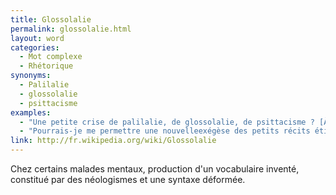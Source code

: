 ```yaml
---
title: Glossolalie
permalink: glossolalie.html
layout: word
categories:
  - Mot complexe
  - Rhétorique
synonyms:
  - Palilalie
  - glossolalie
  - psittacisme
examples:
  - "Une petite crise de palilalie, de glossolalie, de psittacisme ? [À quelqu'un qui bafouille]"
  - "Pourrais-je me permettre une nouvelleexégèse des petits récits étiologiquescontenant certains vocables qui auraient échappé à vos oreilles (petit problème de dysacousie ? à moins qu'une crise de glossolalie pernicieuse n'ait endiguée certains de mes propos \"à l'insu de mon plein gré\"...) ?"
link: http://fr.wikipedia.org/wiki/Glossolalie
---
```


Chez certains malades mentaux, production d'un vocabulaire inventé, constitué par des néologismes et une syntaxe déformée.


